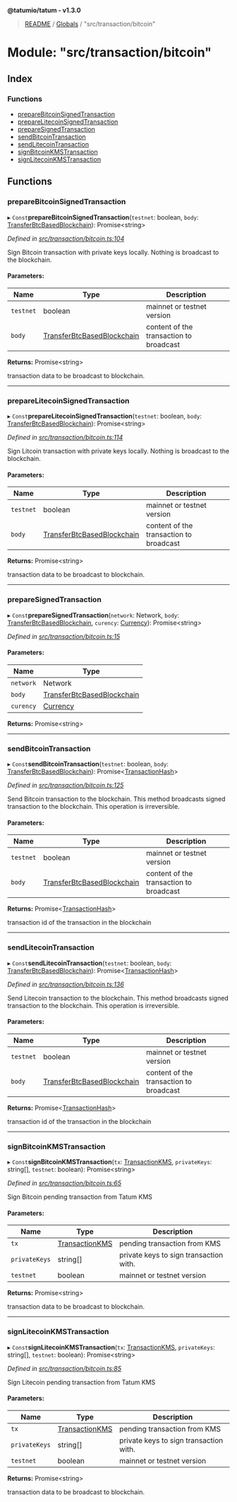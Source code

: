**@tatumio/tatum - v1.3.0**

> [README](../README.md) / [Globals](../globals.md) / "src/transaction/bitcoin"

# Module: "src/transaction/bitcoin"

## Index

### Functions

* [prepareBitcoinSignedTransaction](_src_transaction_bitcoin_.md#preparebitcoinsignedtransaction)
* [prepareLitecoinSignedTransaction](_src_transaction_bitcoin_.md#preparelitecoinsignedtransaction)
* [prepareSignedTransaction](_src_transaction_bitcoin_.md#preparesignedtransaction)
* [sendBitcoinTransaction](_src_transaction_bitcoin_.md#sendbitcointransaction)
* [sendLitecoinTransaction](_src_transaction_bitcoin_.md#sendlitecointransaction)
* [signBitcoinKMSTransaction](_src_transaction_bitcoin_.md#signbitcoinkmstransaction)
* [signLitecoinKMSTransaction](_src_transaction_bitcoin_.md#signlitecoinkmstransaction)

## Functions

### prepareBitcoinSignedTransaction

▸ `Const`**prepareBitcoinSignedTransaction**(`testnet`: boolean, `body`: [TransferBtcBasedBlockchain](../classes/_src_model_request_transferbtcbasedblockchain_.transferbtcbasedblockchain.md)): Promise\<string>

*Defined in [src/transaction/bitcoin.ts:104](https://github.com/tatumio/tatum-js/blob/31bb1b4/src/transaction/bitcoin.ts#L104)*

Sign Bitcoin transaction with private keys locally. Nothing is broadcast to the blockchain.

#### Parameters:

Name | Type | Description |
------ | ------ | ------ |
`testnet` | boolean | mainnet or testnet version |
`body` | [TransferBtcBasedBlockchain](../classes/_src_model_request_transferbtcbasedblockchain_.transferbtcbasedblockchain.md) | content of the transaction to broadcast |

**Returns:** Promise\<string>

transaction data to be broadcast to blockchain.

___

### prepareLitecoinSignedTransaction

▸ `Const`**prepareLitecoinSignedTransaction**(`testnet`: boolean, `body`: [TransferBtcBasedBlockchain](../classes/_src_model_request_transferbtcbasedblockchain_.transferbtcbasedblockchain.md)): Promise\<string>

*Defined in [src/transaction/bitcoin.ts:114](https://github.com/tatumio/tatum-js/blob/31bb1b4/src/transaction/bitcoin.ts#L114)*

Sign Litcoin transaction with private keys locally. Nothing is broadcast to the blockchain.

#### Parameters:

Name | Type | Description |
------ | ------ | ------ |
`testnet` | boolean | mainnet or testnet version |
`body` | [TransferBtcBasedBlockchain](../classes/_src_model_request_transferbtcbasedblockchain_.transferbtcbasedblockchain.md) | content of the transaction to broadcast |

**Returns:** Promise\<string>

transaction data to be broadcast to blockchain.

___

### prepareSignedTransaction

▸ `Const`**prepareSignedTransaction**(`network`: Network, `body`: [TransferBtcBasedBlockchain](../classes/_src_model_request_transferbtcbasedblockchain_.transferbtcbasedblockchain.md), `curency`: [Currency](../enums/_src_model_request_currency_.currency.md)): Promise\<string>

*Defined in [src/transaction/bitcoin.ts:15](https://github.com/tatumio/tatum-js/blob/31bb1b4/src/transaction/bitcoin.ts#L15)*

#### Parameters:

Name | Type |
------ | ------ |
`network` | Network |
`body` | [TransferBtcBasedBlockchain](../classes/_src_model_request_transferbtcbasedblockchain_.transferbtcbasedblockchain.md) |
`curency` | [Currency](../enums/_src_model_request_currency_.currency.md) |

**Returns:** Promise\<string>

___

### sendBitcoinTransaction

▸ `Const`**sendBitcoinTransaction**(`testnet`: boolean, `body`: [TransferBtcBasedBlockchain](../classes/_src_model_request_transferbtcbasedblockchain_.transferbtcbasedblockchain.md)): Promise\<[TransactionHash](../interfaces/_src_model_response_common_transactionhash_.transactionhash.md)>

*Defined in [src/transaction/bitcoin.ts:125](https://github.com/tatumio/tatum-js/blob/31bb1b4/src/transaction/bitcoin.ts#L125)*

Send Bitcoin transaction to the blockchain. This method broadcasts signed transaction to the blockchain.
This operation is irreversible.

#### Parameters:

Name | Type | Description |
------ | ------ | ------ |
`testnet` | boolean | mainnet or testnet version |
`body` | [TransferBtcBasedBlockchain](../classes/_src_model_request_transferbtcbasedblockchain_.transferbtcbasedblockchain.md) | content of the transaction to broadcast |

**Returns:** Promise\<[TransactionHash](../interfaces/_src_model_response_common_transactionhash_.transactionhash.md)>

transaction id of the transaction in the blockchain

___

### sendLitecoinTransaction

▸ `Const`**sendLitecoinTransaction**(`testnet`: boolean, `body`: [TransferBtcBasedBlockchain](../classes/_src_model_request_transferbtcbasedblockchain_.transferbtcbasedblockchain.md)): Promise\<[TransactionHash](../interfaces/_src_model_response_common_transactionhash_.transactionhash.md)>

*Defined in [src/transaction/bitcoin.ts:136](https://github.com/tatumio/tatum-js/blob/31bb1b4/src/transaction/bitcoin.ts#L136)*

Send Litecoin transaction to the blockchain. This method broadcasts signed transaction to the blockchain.
This operation is irreversible.

#### Parameters:

Name | Type | Description |
------ | ------ | ------ |
`testnet` | boolean | mainnet or testnet version |
`body` | [TransferBtcBasedBlockchain](../classes/_src_model_request_transferbtcbasedblockchain_.transferbtcbasedblockchain.md) | content of the transaction to broadcast |

**Returns:** Promise\<[TransactionHash](../interfaces/_src_model_response_common_transactionhash_.transactionhash.md)>

transaction id of the transaction in the blockchain

___

### signBitcoinKMSTransaction

▸ `Const`**signBitcoinKMSTransaction**(`tx`: [TransactionKMS](../classes/_src_model_response_kms_transactionkms_.transactionkms.md), `privateKeys`: string[], `testnet`: boolean): Promise\<string>

*Defined in [src/transaction/bitcoin.ts:65](https://github.com/tatumio/tatum-js/blob/31bb1b4/src/transaction/bitcoin.ts#L65)*

Sign Bitcoin pending transaction from Tatum KMS

#### Parameters:

Name | Type | Description |
------ | ------ | ------ |
`tx` | [TransactionKMS](../classes/_src_model_response_kms_transactionkms_.transactionkms.md) | pending transaction from KMS |
`privateKeys` | string[] | private keys to sign transaction with. |
`testnet` | boolean | mainnet or testnet version |

**Returns:** Promise\<string>

transaction data to be broadcast to blockchain.

___

### signLitecoinKMSTransaction

▸ `Const`**signLitecoinKMSTransaction**(`tx`: [TransactionKMS](../classes/_src_model_response_kms_transactionkms_.transactionkms.md), `privateKeys`: string[], `testnet`: boolean): Promise\<string>

*Defined in [src/transaction/bitcoin.ts:85](https://github.com/tatumio/tatum-js/blob/31bb1b4/src/transaction/bitcoin.ts#L85)*

Sign Litecoin pending transaction from Tatum KMS

#### Parameters:

Name | Type | Description |
------ | ------ | ------ |
`tx` | [TransactionKMS](../classes/_src_model_response_kms_transactionkms_.transactionkms.md) | pending transaction from KMS |
`privateKeys` | string[] | private keys to sign transaction with. |
`testnet` | boolean | mainnet or testnet version |

**Returns:** Promise\<string>

transaction data to be broadcast to blockchain.
